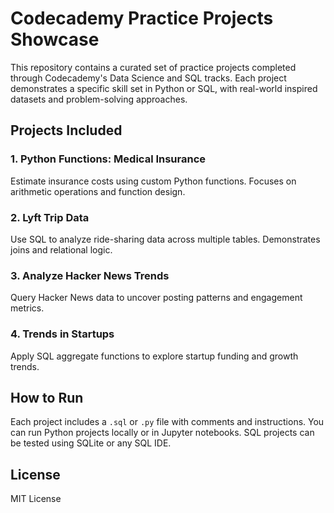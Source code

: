 # Codecademy Practice Projects Showcase

This repository contains a curated set of practice projects completed through Codecademy's Data Science and SQL tracks. Each project demonstrates a specific skill set in Python or SQL, with real-world inspired datasets and problem-solving approaches.

## Projects Included

### 1. Python Functions: Medical Insurance
Estimate insurance costs using custom Python functions. Focuses on arithmetic operations and function design.

### 2. Lyft Trip Data
Use SQL to analyze ride-sharing data across multiple tables. Demonstrates joins and relational logic.

### 3. Analyze Hacker News Trends
Query Hacker News data to uncover posting patterns and engagement metrics.

### 4. Trends in Startups
Apply SQL aggregate functions to explore startup funding and growth trends.

## How to Run
Each project includes a `.sql` or `.py` file with comments and instructions. You can run Python projects locally or in Jupyter notebooks. SQL projects can be tested using SQLite or any SQL IDE.

## License
MIT License

